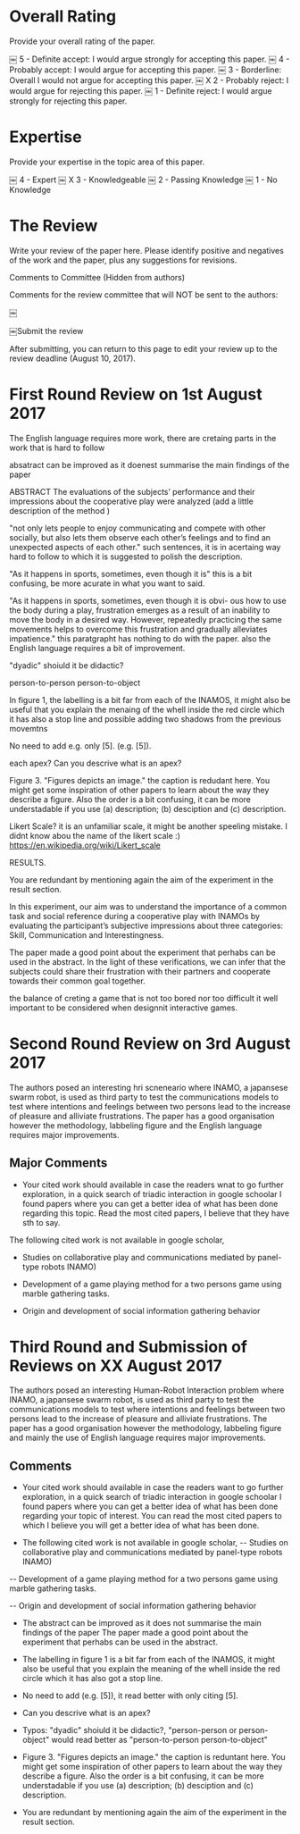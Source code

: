 # Overall Rating
Provide your overall rating of the paper.

￼		5 - 	Definite accept: I would argue strongly for accepting this paper.
￼		4 - 	Probably accept: I would argue for accepting this paper.
￼	  3 - 	Borderline: Overall I would not argue for accepting this paper.
￼		X 2 - 	Probably reject: I would argue for rejecting this paper.
￼		1 - 	Definite reject: I would argue strongly for rejecting this paper.


# Expertise

Provide your expertise in the topic area of this paper.

￼		4 - 	Expert
￼		X 3 - 	Knowledgeable
￼		2 - 	Passing Knowledge
￼		1 - 	No Knowledge


# The Review

Write your review of the paper here. Please identify positive and negatives of the work and the paper, plus any suggestions for revisions.


Comments to Committee (Hidden from authors)

Comments for the review committee that will NOT be sent to the authors:

￼

￼Submit the review

After submitting, you can return to this page to edit your review up to the review deadline (August 10, 2017).




# First Round Review on 1st August 2017

The English language requires more work, there are cretaing parts
in the work that is hard to follow

absatract
can be improved as it  doenest summarise the main findings of the paper


ABSTRACT
The evaluations of the subjects’ performance and
their impressions about the cooperative play were analyzed
(add a little description of the method )


"not only lets people to enjoy communicating and compete with
other socially, but also lets them observe each other’s feelings
and to find an unexpected aspects of each other."
such sentences, it is in acertaing way hard to follow to which
it is suggested to polish the description.


"As it happens in sports, sometimes, even though it is"
this is a bit confusing, be more acurate in what you want to said.


"As it happens in sports, sometimes, even though it is obvi-
ous how to use the body during a play, frustration emerges
as a result of an inability to move the body in a desired way.
However, repeatedly practicing the same movements helps to
overcome this frustration and gradually alleviates impatience."
this paratgrapht has nothing to do with the paper. also the
English language requires a bit of improvement.


"dyadic" shoiuld it be didactic?

person-to-person person-to-object


In figure 1, the labelling is a bit far from each of the INAMOS, it might also
be useful that you explain the menaing of the whell inside the red circle which
it has also a stop line and possible adding two shadows from the previous movemtns

No need to add e.g. only [5]. (e.g. [5]).

each apex? Can you descrive what is an apex?


Figure 3. "Figures depicts an image."  the caption is redudant here. You might
get some inspiration of other papers to learn about the way they describe a figure.
Also the order is a bit confusing, it can be more understadable if you use
(a) description; (b) desciption and (c) description.


Likert Scale? it is an unfamiliar scale, it might be another speeling mistake.
I didnt know abou the name of the likert scale :)
https://en.wikipedia.org/wiki/Likert_scale


RESULTS.

You are redundant by mentioning again the aim of the experiment in the result section.


In this experiment, our aim was to understand the importance
of a common task and social reference during a cooperative
play with INAMOs by evaluating the participant’s subjective
impressions about three categories: Skill, Communication and
Interestingness.


The paper made a good point about the experiment that perhabs can be used in the
abstract.
In the light of these verifications, we can
infer that the subjects could share their frustration with their
partners and cooperate towards their common goal together.

the balance of creting a game that is not too bored nor too difficult
it well important to be considered when designnit interactive games.



# Second Round Review on 3rd August 2017

The authors posed an interesting hri scneneario
where INAMO, a japansese swarm robot, is used as third party
to test the communications models to test where intentions and feelings between two
persons lead to the increase of pleasure and alliviate frustrations.
The paper has a good organisation however the methodology, labbeling figure and
 the English language requires major improvements.




## Major Comments


* Your cited work should available in case the readers wnat to go further exploration,
in a quick search of triadic interaction in google schoolar I found papers where
you can get a better idea of what has been done regarding this topic. Read the most
cited papers, I believe that they have sth to say.

The following cited work is not available in google scholar,
* Studies on collaborative play and
communications mediated by panel-type robots INAMO)

* Development of a game playing method for a two persons
game using marble gathering tasks.

* Origin and development of social information gathering behavior







# Third Round and Submission of Reviews on XX August 2017


The authors posed an interesting Human-Robot Interaction problem
where INAMO, a japansese swarm robot, is used as third party to test the
communications models to test where intentions and feelings between two
persons lead to the increase of pleasure and alliviate frustrations.
The paper has a good organisation however the methodology, labbeling figure and
mainly the use of English language requires major improvements.


## Comments

* Your cited work should available in case the readers want to go further exploration,
in a quick search of triadic interaction in google schoolar I found papers where
you can get a better idea of what has been done regarding your topic of interest.
You can read the most cited papers to which I believe you will get a better idea
of what has been done.

* The following cited work is not available in google scholar,
-- Studies on collaborative play and
communications mediated by panel-type robots INAMO)

-- Development of a game playing method for a two persons
game using marble gathering tasks.

-- Origin and development of social information gathering behavior



* The abstract can be improved as it does not summarise the main findings of the paper
The paper made a good point about the experiment that perhabs can be used in the
abstract.



* The labelling in figure 1 is a bit far from each of the INAMOS, it might also
be useful that you explain the meaning of the whell inside the red circle which
it has also got a stop line.

* No need to add (e.g. [5]), it read better with only citing  [5].

* Can you descrive what is an apex?

* Typos:
"dyadic" shoiuld it be didactic?,  "person-person or person-object" would read better as "person-to-person person-to-object"

* Figure 3. "Figures depicts an image."  the caption is reduntant here. You might
get some inspiration of other papers to learn about the way they describe a figure.
Also the order is a bit confusing, it can be more understadable if you use
(a) description; (b) desciption and (c) description.


* You are redundant by mentioning again the aim of the experiment in the result section.
